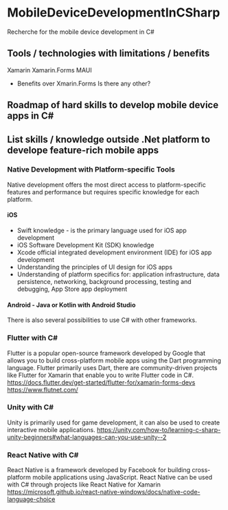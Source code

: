 # MobileDeviceDevelopmentInCSharp
Recherche for the mobile device development in C#

## Tools / technologies with limitations / benefits
Xamarin
Xamarin.Forms
MAUI
* Benefits over Xmarin.Forms
Is there any other?

## Roadmap of hard skills to develop mobile device apps in C#

## List skills / knowledge outside .Net platform to develope feature-rich mobile apps

### Native Development with Platform-specific Tools
Native development offers the most direct access to platform-specific features and performance but requires specific knowledge for each platform.
#### iOS
* Swift knowledge - is the primary language used for iOS app development
* iOS Software Development Kit (SDK) knowledge
* Xcode official integrated development environment (IDE) for iOS app development
* Understanding the principles of UI design for iOS apps
* Understanding of platform specifics for: application infrastructure, data persistence, networking, background processing, testing and debugging, App Store app deployment
  
#### Android - Java or Kotlin with Android Studio

There is also several possibilities to use C# with other frameworks.

### Flutter with C#
Flutter is a popular open-source framework developed by Google that allows you to build cross-platform mobile apps using the Dart programming language.
Flutter primarily uses Dart, there are community-driven projects like Flutter for Xamarin that enable you to write Flutter code in C#.
https://docs.flutter.dev/get-started/flutter-for/xamarin-forms-devs
https://www.flutnet.com/

### Unity with C#
Unity is primarily used for game development, it can also be used to create interactive mobile applications.
https://unity.com/how-to/learning-c-sharp-unity-beginners#what-languages-can-you-use-unity--2

### React Native with C#
React Native is a framework developed by Facebook for building cross-platform mobile applications using JavaScript.
React Native can be used with C# through projects like React Native for Xamarin
https://microsoft.github.io/react-native-windows/docs/native-code-language-choice
